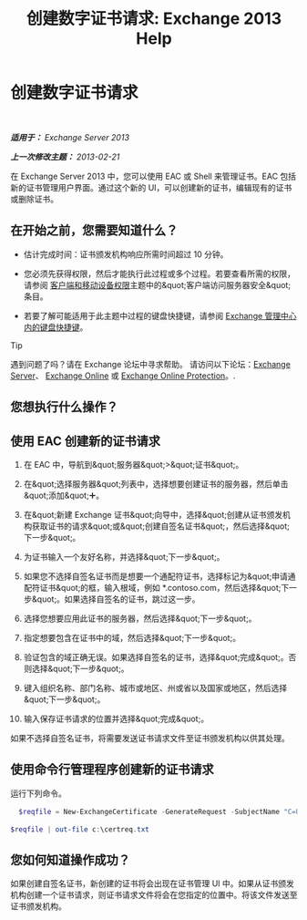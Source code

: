 ﻿---
title: '创建数字证书请求: Exchange 2013 Help'
TOCTitle: 创建数字证书请求
ms:assetid: efb00de7-070b-46bf-a2fc-00d07ae085c1
ms:mtpsurl: https://technet.microsoft.com/zh-cn/library/Bb125165(v=EXCHG.150)
ms:contentKeyID: 52061563
ms.date: 05/21/2018
mtps_version: v=EXCHG.150
ms.translationtype: MT
---

# 创建数字证书请求

 

_**适用于：** Exchange Server 2013_

_**上一次修改主题：** 2013-02-21_

在 Exchange Server 2013 中，您可以使用 EAC 或 Shell 来管理证书。EAC 包括新的证书管理用户界面。通过这个新的 UI，可以创建新的证书，编辑现有的证书或删除证书。

## 在开始之前，您需要知道什么？

  - 估计完成时间：证书颁发机构响应所需时间超过 10 分钟。

  - 您必须先获得权限，然后才能执行此过程或多个过程。若要查看所需的权限，请参阅 [客户端和移动设备权限](clients-and-mobile-devices-permissions-exchange-2013-help.md)主题中的\&quot;客户端访问服务器安全\&quot;条目。

  - 若要了解可能适用于此主题中过程的键盘快捷键，请参阅 [Exchange 管理中心内的键盘快捷键](keyboard-shortcuts-in-the-exchange-admin-center-exchange-online-protection-help.md)。

> [!TIP]  
> 遇到问题了吗？请在 Exchange 论坛中寻求帮助。 请访问以下论坛：<a href="https://go.microsoft.com/fwlink/p/?linkid=60612">Exchange Server</a>、 <a href="https://go.microsoft.com/fwlink/p/?linkid=267542">Exchange Online</a> 或 <a href="https://go.microsoft.com/fwlink/p/?linkid=285351">Exchange Online Protection</a>。.


## 您想执行什么操作？

## 使用 EAC 创建新的证书请求

1.  在 EAC 中，导航到\&quot;服务器\&quot;\>\&quot;证书\&quot;。

2.  在\&quot;选择服务器\&quot;列表中，选择想要创建证书的服务器，然后单击\&quot;添加\&quot;![添加图标](images/JJ218640.c1e75329-d6d7-4073-a27d-498590bbb558(EXCHG.150).gif "添加图标")。

3.  在\&quot;新建 Exchange 证书\&quot;向导中，选择\&quot;创建从证书颁发机构获取证书的请求\&quot;或\&quot;创建自签名证书\&quot;，然后选择\&quot;下一步\&quot;。

4.  为证书输入一个友好名称，并选择\&quot;下一步\&quot;。

5.  如果您不选择自签名证书而是想要一个通配符证书，选择标记为\&quot;申请通配符证书\&quot;的框，输入根域，例如 \*.contoso.com，然后选择\&quot;下一步\&quot;。如果选择自签名的证书，跳过这一步。

6.  选择您想要应用此证书的服务器，然后选择\&quot;下一步\&quot;。

7.  指定想要包含在证书中的域，然后选择\&quot;下一步\&quot;。

8.  验证包含的域正确无误。如果选择自签名的证书，选择\&quot;完成\&quot;。否则选择\&quot;下一步\&quot;。

9.  键入组织名称、部门名称、城市或地区、州或省以及国家或地区，然后选择\&quot;下一步\&quot;。

10. 输入保存证书请求的位置并选择\&quot;完成\&quot;。

如果不选择自签名证书，将需要发送证书请求文件至证书颁发机构以供其处理。

## 使用命令行管理程序创建新的证书请求

运行下列命令。

```powershell
  $reqfile = New-ExchangeCertificate -GenerateRequest -SubjectName "C=US,o=Contoso,cn=contosotocert" -DomainName "contoso.com" -PrivateKeyExportable $true
```

```powershell
$reqfile | out-file c:\certreq.txt
```
  
## 您如何知道操作成功？

如果创建自签名证书，新创建的证书将会出现在证书管理 UI 中。如果从证书颁发机构创建一个证书请求，则证书请求文件将会在您指定的位置中。将该文件发送至证书颁发机构。

